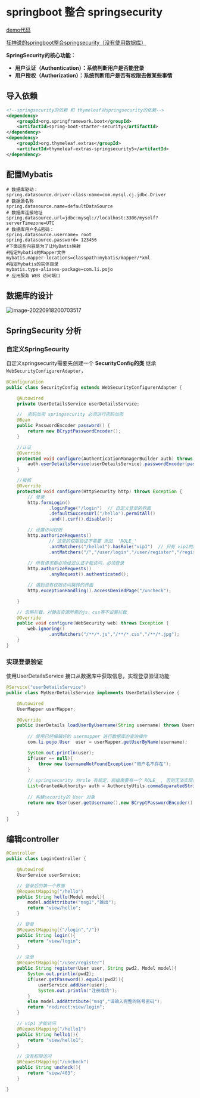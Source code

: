 # springboot 整合  springsecurity 

[demo代码](https://github.com/wuwei1636/java)

[狂神说的springboot整合springsecurity（没有使用数据库）](https://cloud.tencent.com/developer/article/1674681#:~:text=Spring%20Security%20%E6%98%AF%E9%92%88%E5%AF%B9%20Spring%20%E9%A1%B9%E7%9B%AE%E7%9A%84%E5%AE%89%E5%85%A8%E6%A1%86%E6%9E%B6%EF%BC%8C%E4%B9%9F%E6%98%AF,Spring%20Boot%20%E5%BA%95%E5%B1%82%E5%AE%89%E5%85%A8%E6%A8%A1%E5%9D%97%E9%BB%98%E8%AE%A4%E7%9A%84%E6%8A%80%E6%9C%AF%E9%80%89%E5%9E%8B%EF%BC%8C%E5%AE%83%E5%8F%AF%E4%BB%A5%E5%AE%9E%E7%8E%B0%E5%BC%BA%E5%A4%A7%E7%9A%84%E5%BA%94%E7%94%A8%E5%AE%89%E5%85%A8%E6%8E%A7%E5%88%B6%EF%BC%8C%E6%88%91%E4%BB%AC%E5%8F%AA%E9%9C%80%E5%BC%95%E5%85%A5%20spring-boot-starter-security%20%E6%A8%A1%E5%9D%97%EF%BC%8C%E5%86%8D%E8%BF%9B%E8%A1%8C%E5%B0%91%E9%87%8F%E7%9A%84%E9%85%8D%E7%BD%AE%EF%BC%8C%E5%8D%B3%E5%8F%AF%E5%AE%9E%E7%8E%B0%E5%BC%BA%E5%A4%A7%E7%9A%84%E5%AE%89%E5%85%A8%E7%AE%A1%E7%90%86%E3%80%82)

**SpringSecurity的核心功能：**

- **用户认证（Authentication）：系统判断用户是否能登录**
- **用户授权（Authorization）：系统判断用户是否有权限去做某些事情**

## 导入依赖

```xml
<!--springsecurity的依赖 和 thymeleaf对springsecurity的依赖-->
<dependency>
    <groupId>org.springframework.boot</groupId>
    <artifactId>spring-boot-starter-security</artifactId>
</dependency>
<dependency>
    <groupId>org.thymeleaf.extras</groupId>
    <artifactId>thymeleaf-extras-springsecurity5</artifactId>
</dependency>
```



## 配置Mybatis

```properties
# 数据库驱动：
spring.datasource.driver-class-name=com.mysql.cj.jdbc.Driver
# 数据源名称
spring.datasource.name=defaultDataSource
# 数据库连接地址
spring.datasource.url=jdbc:mysql://localhost:3306/myself?serverTimezone=UTC
# 数据库用户名&密码：
spring.datasource.username= root
spring.datasource.password= 123456
#下面这些内容是为了让MyBatis映射
#指定Mybatis的Mapper文件
mybatis.mapper-locations=classpath:mybatis/mapper/*xml
#指定Mybatis的实体目录
mybatis.type-aliases-package=com.li.pojo
# 应用服务 WEB 访问端口
```

## 数据库的设计

![image-20220918200703517](D:/Notepadpp/typora%20%20img/image-20220918200703517.png)

## SpringSecurity 分析

### 自定义SpringSecurity

自定义springsecurity需要先创建一个 **SecurityConfig的类** 继承 `WebSecurityConfigurerAdapter`，

```java
@Configuration
public class SecurityConfig extends WebSecurityConfigurerAdapter {

    @Autowired
    private UserDetailsService userDetailsService;

    //  密码加密 springsecurity 必须进行密码加密
    @Bean
    public PasswordEncoder password() {
        return new BCryptPasswordEncoder();
    }

    //认证
    @Override
    protected void configure(AuthenticationManagerBuilder auth) throws Exception {
        auth.userDetailsService(userDetailsService).passwordEncoder(password());
    }

    //授权
    @Override
    protected void configure(HttpSecurity http) throws Exception {
        // 登录
        http.formLogin() 
                .loginPage("/login")  // 自定义登录的界面
                .defaultSuccessUrl("/hello").permitAll()
                .and().csrf().disable();

        // 设置访问权限
        http.authorizeRequests()
            	// 这里的权限验证不需要 添加  'ROLE_'
                .antMatchers("/hello1").hasRole("vip1")  // 只有 vip1的用户才可以访问 /hello1 的请求
                .antMatchers("/","/user/login","/user/register","/register").permitAll();  // 所有人都可以访问的请求
                     
        // 所有请求都必须经过认证才能访问，必须登录
        http.authorizeRequests()
                .anyRequest().authenticated();

        // 遇到没有权限访问跳转的界面
        http.exceptionHandling().accessDeniedPage("/uncheck");

    }

    // 忽略拦截，对静态资源所需的js，css等不设置拦截
    @Override
    public void configure(WebSecurity web) throws Exception {
        web.ignoring()
                .antMatchers("/**/*.js","/**/*.css","/**/*.jpg");
    }
}
```



### 实现登录验证

使用UserDetailsService 接口从数据库中获取信息，实现登录验证功能

```java
@Service("userDetailsService")
public class MyUserDetailsService implements UserDetailsService {

    @Autowired
    UserMapper userMapper;

    @Override
    public UserDetails loadUserByUsername(String username) throws UsernameNotFoundException {
		
        // 使用已经编辑好的 usermapper 进行数据库的查询操作
        com.li.pojo.User  user = userMapper.getUserByName(username);

        System.out.println(user);
        if(user == null){
            throw new UsernameNotFoundException("用户名不存在");
        }
		
        // springsecurity 对role 有规定，前缀需要有一个 ROLE_ , 否则无法实现权限的验证
        List<GrantedAuthority> auth = AuthorityUtils.commaSeparatedStringToAuthorityList("ROLE_"+user.getRole());
        
        // 构建security的 User 对象
        return new User(user.getUsername(),new BCryptPasswordEncoder().encode(user.getPassword()),auth);

    }
}

```

## 编辑controller

```java
@Controller
public class LoginController {

    @Autowired
    UserService userService;

    // 登录后的第一个界面
    @RequestMapping("/hello")
    public String hello(Model model){
        model.addAttribute("msg1","输出");
        return "view/hello";
    }

    // 登录
    @RequestMapping({"/login","/"})
    public String login(){
        return "view/login";
    }

    // 注册
    @RequestMapping("/user/register")
    public String register(User user, String pwd2, Model model){
        System.out.println(pwd2);
        if(user.getPassword().equals(pwd2)){
            userService.addUser(user);
            System.out.println("注册成功");
        }
        else model.addAttribute("msg","请输入完整的账号密码");
        return "redirect:view/login";
    }

    // vip1 才能访问
    @RequestMapping("/hello1")
    public String hello1(){
        return "view/hello1";
    }

    // 没有权限访问
    @RequestMapping("/uncheck")
    public String uncheck(){
        return "view/403";
    }

}
```


